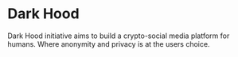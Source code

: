 # Dark Hood
Dark Hood initiative aims to build a crypto-social media platform for humans. Where anonymity and privacy is at the users choice.

